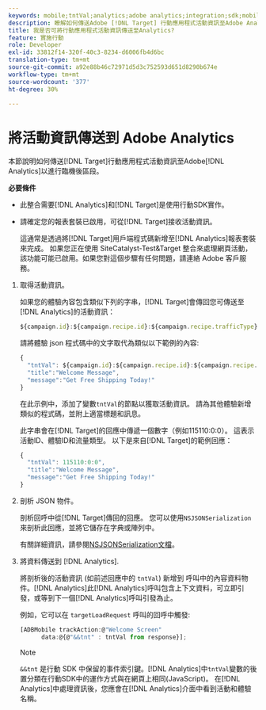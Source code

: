 ```yaml
---
keywords: mobile;tntVal;analytics;adobe analytics;integration;sdk;mobile sdk;
description: 瞭解如何傳送Adobe [!DNL Target] 行動應用程式活動資訊至Adobe Analytics，以便進行臨機貼文區段。
title: 我是否可將行動應用程式活動資訊傳送至Analytics?
feature: 實施行動
role: Developer
exl-id: 33812f14-320f-40c3-8234-d6006fb4d6bc
translation-type: tm+mt
source-git-commit: a92e88b46c72971d5d3c752593d651d8290b674e
workflow-type: tm+mt
source-wordcount: '377'
ht-degree: 30%

---
```


# 將活動資訊傳送到 Adobe Analytics

本節說明如何傳送[!DNL Target]行動應用程式活動資訊至Adobe[!DNL Analytics]以進行臨機後區段。

**必要條件**

* 此整合需要[!DNL Analytics]和[!DNL Target]是使用行動SDK實作。
* 請確定您的報表套裝已啟用，可從[!DNL Target]接收活動資訊。

   這通常是透過將[!DNL Target]用戶端程式碼新增至[!DNL Analytics]報表套裝來完成。 如果您正在使用 SiteCatalyst-Test&amp;Target 整合來處理網頁活動，該功能可能已啟用。如果您對這個步驟有任何問題，請連絡 Adobe 客戶服務。

1. 取得活動資訊。

   如果您的體驗內容包含類似下列的字串，[!DNL Target]會傳回您可傳送至[!DNL Analytics]的活動資訊：

   ```javascript
   ${campaign.id}:${campaign.recipe.id}:${campaign.recipe.trafficType}
   ```

   請將體驗 json 程式碼中的文字取代為類似以下範例的內容:

   ```javascript
   { 
     "tntVal": ${campaign.id}:${campaign.recipe.id}:${campaign.recipe.trafficType}", 
     "title":"Welcome Message", 
     "message":"Get Free Shipping Today!" 
   }
   ```

   在此示例中，添加了變數`tntVal`的節點以獲取活動資訊。 請為其他體驗新增類似的程式碼，並附上適當標題和訊息。

   此字串會在[!DNL Target]的回應中傳遞一個數字（例如115110:0:0）。 這表示活動ID、體驗ID和流量類型。 以下是來自[!DNL Target]的範例回應：

   ```javascript
   { 
     "tntVal": 115110:0:0", 
     "title":"Welcome Message", 
     "message":"Get Free Shipping Today!" 
   }
   ```

1. 剖析 JSON 物件。

   剖析回呼中從[!DNL Target]傳回的回應。 您可以使用`NSJSONSerialization`來剖析此回應，並將它儲存在字典或陣列中。

   有關詳細資訊，請參閱[NSJSONSerialization文檔](https://developer.apple.com/library/ios/documentation/Foundation/Reference/NSJSONSerialization_Class/#//apple_ref/occ/clm/NSJSONSerialization/JSONObjectWithData:options:error)。

1. 將資料傳送到 [!DNL Analytics].

   將剖析後的活動資訊 (如前述回應中的 `tntVal`) 新增到 呼叫中的內容資料物件。[!DNL Analytics]此[!DNL Analytics]呼叫包含上下文資料，可立即引發，或等到下一個[!DNL Analytics]呼叫引發為止。

   例如，它可以在 `targetLoadRequest` 呼叫的回呼中觸發:

   ```javascript
   [ADBMobile trackAction:@"Welcome Screen"  
         data:@{@"&&tnt" : tntVal from response}];
   ```

   >[!NOTE]
   >
   >`&&tnt` 是行動 SDK 中保留的事件索引鍵。[!DNL Analytics]中`tntVal`變數的後置分類在行動SDK中的運作方式與在網頁上相同(JavaScript)。 在[!DNL Analytics]中處理資訊後，您應會在[!DNL Analytics]介面中看到活動和體驗名稱。
